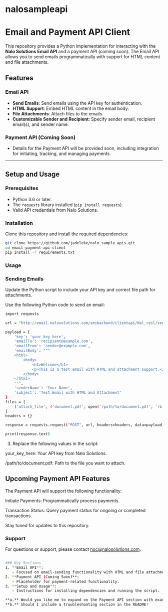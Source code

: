 # nalosampleapi
# Email and Payment API Client

This repository provides a Python implementation for interacting with the **Nalo Solutions Email API** and a payment API (coming soon). The Email API allows you to send emails programmatically with support for HTML content and file attachments.

## Features

### Email API
- **Send Emails**: Send emails using the API key for authentication.
- **HTML Support**: Embed HTML content in the email body.
- **File Attachments**: Attach files to the emails.
- **Customizable Sender and Recipient**: Specify sender email, recipient email(s), and sender name.




### Payment API (Coming Soon)
- Details for the Payment API will be provided soon, including integration for initiating, tracking, and managing payments.

---

## Setup and Usage

### Prerequisites
- Python 3.6 or later.
- The `requests` library installed (`pip install requests`).
- Valid API credentials from Nalo Solutions.

### Installation
Clone this repository and install the required dependencies:
```bash
git clone https://github.com/jadeleke/nalo_sample_apis.git
cd email-payment-api-client
pip install -r requirements.txt
````

### Usage
### Sending Emails
Update the Python script to include your API key and correct file path for attachments.

Use the following Python code to send an email:

```bash
import requests

url = "http://email.nalosolutions.com/smsbackend/clientapi/Nal_resl/send-email/"

payload = {
    'key': 'your_key_here',
    'emailTo': 'recipient@example.com',
    'emailFrom': 'sender@example.com',
    'emailBody': """
    <html>
        <body>
            <h1>Welcome</h1>
            <p>This is a test email with HTML and attachment support.</p>
        </body>
    </html>
    """,
    'senderName': 'Your Name',
    'subject': 'Test Email with HTML and Attachment'
}
files = [
    ('attach_file', ('document.pdf', open('/path/to/document.pdf', 'rb'), 'application/pdf'))
]
headers = {}

response = requests.request("POST", url, headers=headers, data=payload, files=files)

print(response.text)
````



3. Replace the following values in the script:

your_key_here: Your API key from Nalo Solutions.

/path/to/document.pdf: Path to the file you want to attach.


## Upcoming Payment API Features

The Payment API will support the following functionality:

Initiate Payments: Programmatically process payments.

Transaction Status: Query payment status for ongoing or completed transactions.

Stay tuned for updates to this repository.

### Support
For questions or support, please contact noc@nalosolutions.com.

```bash

### Key Sections
1. **Email API**:
   - Focused on email-sending functionality with HTML and file attachments.
2. **Payment API (Coming Soon)**:
   - Placeholder for payment-related functionality.
3. **Setup and Usage**:
   - Instructions for installing dependencies and running the script.

**a.** Would you like me to expand on the Payment API section with example placeholders?  
**b.** Should I include a troubleshooting section in the README?
````





